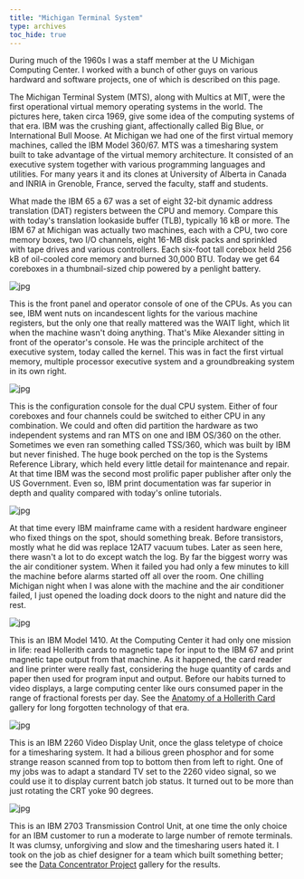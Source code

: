```yaml
---
title: "Michigan Terminal System"
type: archives
toc_hide: true
---
```


During much of the 1960s I was a staff member at the U Michigan Computing Center. I worked with a bunch of other guys on various hardward and software projects, one of which is described on this page.

The Michigan Terminal System (MTS), along with Multics at MIT, were the first operational virtual memory operating systems in the world. The pictures here, taken circa 1969, give some idea of the computing systems of that era. IBM was the crushing giant, affectionally called Big Blue, or International Bull Moose. At Michigan we had one of the first virtual memory machines, called the IBM Model 360/67. MTS was a timesharing system built to take advantage of the virtual memory architecture. It consisted of an executive system together with various programming languages and utilities. For many years it and its clones at University of Alberta in Canada and INRIA in Grenoble, France, served the faculty, staff and students.

What made the IBM 65 a 67 was a set of eight 32-bit dynamic address translation (DAT) registers between the CPU and memory. Compare this with today's translation lookaside buffer (TLB), typically 16 kB or more. The IBM 67 at Michigan was actually two machines, each with a CPU, two core memory boxes, two I/O channels, eight 16-MB disk packs and sprinkled with tape drives and various controllers. Each six-foot tall corebox held 256 kB of oil-cooled core memory and burned 30,000 BTU. Today we get 64 coreboxes in a thumbnail-sized chip powered by a penlight battery.

![jpg](/archives/pic/ibm67b.jpg)

This is the front panel and operator console of one of the CPUs. As you can see, IBM went nuts on incandescent lights for the various machine registers, but the only one that really mattered was the WAIT light, which lit when the machine wasn't doing anything. That's Mike Alexander sitting in front of the operator's console. He was the principle architect of the executive system, today called the kernel. This was in fact the first virtual memory, multiple processor executive system and a groundbreaking system in its own right.

![jpg](/archives/pic/ibm67d.jpg)

This is the configuration console for the dual CPU system. Either of four coreboxes and four channels could be switched to either CPU in any combination. We could and often did partition the hardware as two independent systems and ran MTS on one and IBM OS/360 on the other. Sometimes we even ran something called TSS/360, which was built by IBM but never finished. The huge book perched on the top is the Systems Reference Library, which held every little detail for maintenance and repair. At that time IBM was the second most prolific paper publisher after only the US Government. Even so, IBM print documentation was far superior in depth and quality compared with today's online tutorials.

![jpg](/archives/pic/ibm67a.jpg)

At that time every IBM mainframe came with a resident hardware engineer who fixed things on the spot, should something break. Before transistors, mostly what he did was replace 12AT7 vacuum tubes. Later as seen here, there wasn't a lot to do except watch the log. By far the biggest worry was the air conditioner system. When it failed you had only a few minutes to kill the machine before alarms started off all over the room. One chilling Michigan night when I was alone with the machine and the air conditioner failed, I just opened the loading dock doors to the night and nature did the rest.

![jpg](/archives/pic/1410.jpg)

This is an IBM Model 1410. At the Computing Center it had only one mission in life: read Hollerith cards to magnetic tape for input to the IBM 67 and print magnetic tape output from that machine. As it happened, the card reader and line printer were really fast, considering the huge quantity of cards and paper then used for program input and output. Before our habits turned to video displays, a large computing center like ours consumed paper in the range of fractional forests per day. See the [Anatomy of a Hollerith Card](/reflib/gallery/gallery9) gallery for long forgotten technology of that era.

![jpg](/archives/pic/2250b.jpg)

This is an IBM 2260 Video Display Unit, once the glass teletype of choice for a timesharing system. It had a bilious green phosphor and for some strange reason scanned from top to bottom then from left to right. One of my jobs was to adapt a standard TV set to the 2260 video signal, so we could use it to display current batch job status. It turned out to be more than just rotating the CRT yoke 90 degrees.

![jpg](/archives/pic/2703.jpg)

This is an IBM 2703 Transmission Control Unit, at one time the only choice for an IBM customer to run a moderate to large number of remote terminals. It was clumsy, unforgiving and slow and the timesharing users hated it. I took on the job as chief designer for a team which built something better; see the [Data Concentrator Project](/reflib/gallery/gallery7) gallery for the results.
